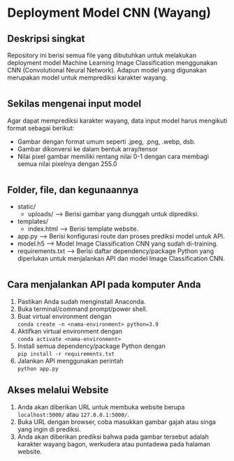 # Deployment Model CNN (Wayang)

## Deskripsi singkat

Repository ini berisi semua file yang dibutuhkan untuk melakukan deployment model Machine Learning Image Classification menggunakan CNN (Convolutional Neural Network). Adapun model yang digunakan merupakan model untuk memprediksi karakter wayang.

#

## Sekilas mengenai input model

Agar dapat memprediksi karakter wayang, data input model harus mengikuti format sebagai berikut:

-   Gambar dengan format umum seperti .jpeg, .png, .webp, dsb.
-   Gambar dikonversi ke dalam bentuk array/tensor
-   Nilai pixel gambar memiliki rentang nilai 0-1 dengan cara membagi semua nilai pixelnya dengan 255.0

#

## Folder, file, dan kegunaannya

-   static/
    -   uploads/ --> Berisi gambar yang diunggah untuk diprediksi.
-   templates/
    -   index.html --> Berisi template website.
-   app.py --> Berisi konfigurasi route dan proses prediksi model untuk API.
-   model.h5 --> Model Image Classification CNN yang sudah di-training.
-   requirements.txt --> Berisi daftar dependency/package Python yang diperlukan untuk menjalankan API dan model Image Classification CNN.

#

## Cara menjalankan API pada komputer Anda

1. Pastikan Anda sudah menginstall Anaconda.
1. Buka terminal/command prompt/power shell.
1. Buat virtual environment dengan\
   `conda create -n <nama-environment> python=3.9`
1. Aktifkan virtual environment dengan\
   `conda activate <nama-environment>`
1. Install semua dependency/package Python dengan\
   `pip install -r requirements.txt`
1. Jalankan API menggunakan perintah\
   `python app.py`

## Akses melalui Website

1. Anda akan diberikan URL untuk membuka website berupa `localhost:5000/` atau `127.0.0.1:5000/`.
1. Buka URL dengan browser, coba masukkan gambar gajah atau singa yang ingin di prediksi.
1. Anda akan diberikan prediksi bahwa pada gambar tersebut adalah karakter wayang bagon, werkudera atau puntadewa pada halaman website.
